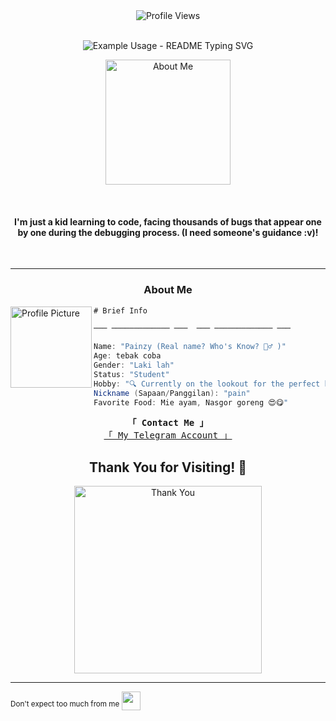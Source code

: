 <div align="center">
  <img src="https://komarev.com/ghpvc/?username=painzyzcdrx&color=brightgreen&style=plastic&label=Profile+Views" alt="Profile Views">
</div>
<br> 

<p align="center">
  <img src="https://readme-typing-svg.demolab.com/?lines=Hello+everyone!;Welcome+to+my+profile!;what+do+you+know+who+I+am?!;My+name+is+painzy😍&font=Fira%20Code&center=true&width=380&height=50&duration=4000&pause=1000" alt="Example Usage - README Typing SVG">
</p>


<p align="center">
  <img src="https://files.catbox.moe/j63vm5.jpg" width="200" alt="About Me">
</p>

<br>

<h4 align="center">I'm just a kid learning to code, facing thousands of bugs that appear one by one during the debugging process. (I need someone's guidance :v)!</h4>

<br>

---

<h3 align="center">About Me</h3>

<img align="left" src="https://files.catbox.moe/1q2pj8.jpg" width="130px" alt="Profile Picture"/>

```csharp
# Brief Info

─── ───────────── ───  ─── ───────────── ───

Name: "Painzy (Real name? Who's Know? 🤷‍♂️ )" 
Age: tebak coba
Gender: "Laki lah"
Status: "Student"
Hobby: "🔍 Currently on the lookout for the perfect hobby!"
Nickname (Sapaan/Panggilan): "pain"
Favorite Food: Mie ayam, Nasgor goreng 😍😋"

```

<p align="center"> 
  <samp>
    <b>「 Contact Me 」</b>
    <br>
    <a href="https://t.me/letdahyper66s">「 My Telegram Account 」</a>
    <br>
  </samp>
</p><h2 align="center">Thank You for Visiting! 🙌</h2><p align="center">
  <img src="https://i.imgur.com/BANPcfd.jpeg" width="300" alt="Thank You">
</p>

---

<sup>Don't expect too much from me</sup> <img src="https://www.animatedimages.org/data/media/2113/animated-3d-smiley-image-0011.gif" width="30">
